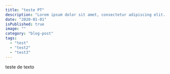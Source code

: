 ```yaml
---
title: "teste PT"
description: "Lorem ipsum dolor sit amet, consectetur adipiscing elit. In facilisis, neque in fermentum tempor, orci velit maximus nisl."
date: "2020-01-01"
isPublished: true
image: ""
category: "blog-post"
tags:
  - "test"
  - "test2"
  - "test3"
---
```


teste de texto
